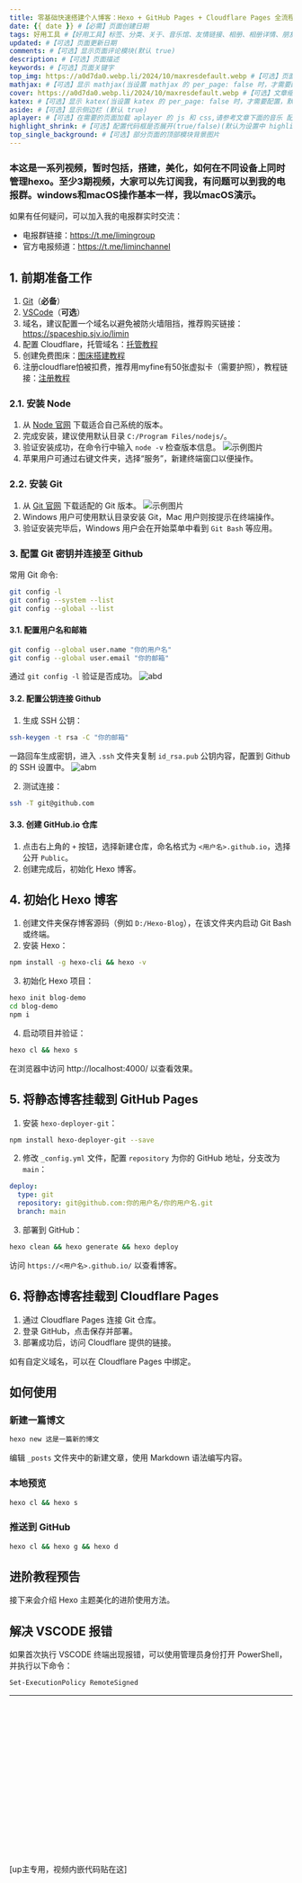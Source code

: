 ```yaml
---
title: 零基础快速搭建个人博客：Hexo + GitHub Pages + Cloudflare Pages 全流程指南，免费部署超详细教程！ #【必需】页面标题
date: {{ date }} #【必需】页面创建日期
tags: 好用工具 #【好用工具】标签、分类、关于、音乐馆、友情链接、相册、相册详情、朋友圈、即刻页面需要配置
updated: #【可选】页面更新日期
comments: #【可选】显示页面评论模块(默认 true)
description: #【可选】页面描述
keywords: #【可选】页面关键字
top_img: https://a0d7da0.webp.li/2024/10/maxresdefault.webp #【可选】页面顶部图片
mathjax: #【可选】显示 mathjax(当设置 mathjax 的 per_page: false 时，才需要配置，默认 false)
cover: https://a0d7da0.webp.li/2024/10/maxresdefault.webp #【可选】文章缩略图(如果没有设置 top_img,文章页顶部将显示缩略图，可设为 false/图片地址/留空)
katex: #【可选】显示 katex(当设置 katex 的 per_page: false 时，才需要配置，默认 false)
aside: #【可选】显示侧边栏 (默认 true)
aplayer: #【可选】在需要的页面加载 aplayer 的 js 和 css,请参考文章下面的音乐 配置
highlight_shrink: #【可选】配置代码框是否展开(true/false)(默认为设置中 highlight_shrink 的配置)
top_single_background: #【可选】部分页面的顶部模块背景图片
---
```

### 本这是一系列视频，暂时包括，搭建，美化，如何在不同设备上同时管理hexo。至少3期视频，大家可以先订阅我，有问题可以到我的电报群。windows和macOS操作基本一样，我以macOS演示。

如果有任何疑问，可以加入我的电报群实时交流：
- 电报群链接：https://t.me/limingroup
- 官方电报频道：https://t.me/liminchannel

## 1. 前期准备工作

1. [Git](https://git-scm.com/downloads)（**必备**）
2. [VSCode](https://code.visualstudio.com/)（**可选**）
3. 域名，建议配置一个域名以避免被防火墙阻挡，推荐购买链接： https://spaceship.sjv.io/limin
4. 配置 Cloudflare，托管域名：[托管教程](https://youtu.be/3a6ImhcizcU?si=axjlZmba3q9wtTEN)
5. 创建免费图床：[图床搭建教程](https://youtu.be/ah5szwr4JxM?si=18c42iG8NqIcHJLX)
6. 注册cloudflare怕被扣费，推荐用myfine有50张虚拟卡（需要护照），教程链接：[注册教程](https://youtu.be/gg3Ji4WDszs?si=fqtFwTMjsnoUExxG)

### 2.1. 安装 Node

1. 从 [Node 官网](https://nodejs.org/en) 下载适合自己系统的版本。
2. 完成安装，建议使用默认目录 `C:/Program Files/nodejs/`。
3. 验证安装成功，在命令行中输入 `node -v` 检查版本信息。
![示例图片](https://13fe9ff.webp.li/2024/10/2a18b0579664e643e4363fc93d47c842.png)
4. 苹果用户可通过右键文件夹，选择“服务”，新建终端窗口以便操作。



### 2.2. 安装 Git

1. 从 [Git 官网](https://git-scm.com/downloads) 下载适配的 Git 版本。
![示例图片](https://13fe9ff.webp.li/2024/10/3957eda9a3c4ec8422eecc672b059d42.png)
2. Windows 用户可使用默认目录安装 Git，Mac 用户则按提示在终端操作。
3. 验证安装完毕后，Windows 用户会在开始菜单中看到 `Git Bash` 等应用。

### 3. 配置 Git 密钥并连接至 Github

常用 Git 命令:

```bash
git config -l
git config --system --list
git config --global --list
```

#### 3.1. 配置用户名和邮箱

```bash
git config --global user.name "你的用户名"
git config --global user.email "你的邮箱"
```

通过 `git config -l` 验证是否成功。
![abd](https://13fe9ff.webp.li/2024/10/1d37926686d18e0ac468ce6d00c07a50.png)

#### 3.2. 配置公钥连接 Github

1. 生成 SSH 公钥：

```bash
ssh-keygen -t rsa -C "你的邮箱"
```

一路回车生成密钥，进入 `.ssh` 文件夹复制 `id_rsa.pub` 公钥内容，配置到 Github 的 SSH 设置中。
![abm](https://13fe9ff.webp.li/2024/10/d2ec687d4c21887ffc96e96687630d7d.png)

2. 测试连接：

```bash
ssh -T git@github.com
```

#### 3.3. 创建 GitHub.io 仓库

1. 点击右上角的 `+` 按钮，选择新建仓库，命名格式为 `<用户名>.github.io`，选择公开 `Public`。
2. 创建完成后，初始化 Hexo 博客。

## 4. 初始化 Hexo 博客

1. 创建文件夹保存博客源码（例如 `D:/Hexo-Blog`），在该文件夹内启动 Git Bash 或终端。
2. 安装 Hexo：

```bash
npm install -g hexo-cli && hexo -v
```

3. 初始化 Hexo 项目：

```bash
hexo init blog-demo
cd blog-demo
npm i
```

4. 启动项目并验证：

```bash
hexo cl && hexo s
```

在浏览器中访问 http://localhost:4000/ 以查看效果。

## 5. 将静态博客挂载到 GitHub Pages

1. 安装 `hexo-deployer-git`：

```bash
npm install hexo-deployer-git --save
```

2. 修改 `_config.yml` 文件，配置 `repository` 为你的 GitHub 地址，分支改为 `main`：

```yaml
deploy:
  type: git
  repository: git@github.com:你的用户名/你的用户名.git
  branch: main
```

3. 部署到 GitHub：

```bash
hexo clean && hexo generate && hexo deploy
```

访问 `https://<用户名>.github.io/` 以查看博客。

## 6. 将静态博客挂载到 Cloudflare Pages

1. 通过 Cloudflare Pages 连接 Git 仓库。
2. 登录 GitHub，点击保存并部署。
3. 部署成功后，访问 Cloudflare 提供的链接。

如有自定义域名，可以在 Cloudflare Pages 中绑定。

## 如何使用

### 新建一篇博文

```bash
hexo new 这是一篇新的博文
```

编辑 `_posts` 文件夹中的新建文章，使用 Markdown 语法编写内容。

### 本地预览

```bash
hexo cl && hexo s
```

### 推送到 GitHub

```bash
hexo cl && hexo g && hexo d
```

## 进阶教程预告

接下来会介绍 Hexo 主题美化的进阶使用方法。

## 解决 VSCODE 报错

如果首次执行 VSCODE 终端出现报错，可以使用管理员身份打开 PowerShell，并执行以下命令：

```bash
Set-ExecutionPolicy RemoteSigned
```
---

<div class="video-container">
[up主专用，视频内嵌代码贴在这]
</div>

<style>
.video-container {
    position: relative;
    width: 100%;
    padding-top: 56.25%; /* 16:9 aspect ratio (height/width = 9/16 * 100%) */
}

.video-container iframe {
    position: absolute;
    top: 0;
    left: 0;
    width: 100%;
    height: 100%;
}
</style>